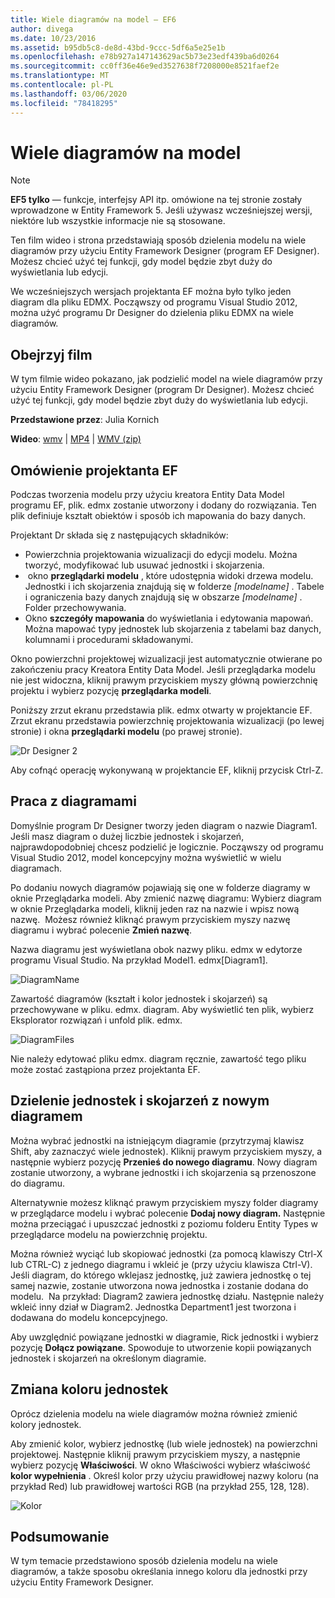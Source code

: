 ```yaml
---
title: Wiele diagramów na model — EF6
author: divega
ms.date: 10/23/2016
ms.assetid: b95db5c8-de8d-43bd-9ccc-5df6a5e25e1b
ms.openlocfilehash: e78b927a147143629ac5b73e23edf439ba6d0264
ms.sourcegitcommit: cc0ff36e46e9ed3527638f7208000e8521faef2e
ms.translationtype: MT
ms.contentlocale: pl-PL
ms.lasthandoff: 03/06/2020
ms.locfileid: "78418295"
---
```

# <a name="multiple-diagrams-per-model"></a>Wiele diagramów na model
> [!NOTE]
> **EF5 tylko** — funkcje, interfejsy API itp. omówione na tej stronie zostały wprowadzone w Entity Framework 5. Jeśli używasz wcześniejszej wersji, niektóre lub wszystkie informacje nie są stosowane.

Ten film wideo i strona przedstawiają sposób dzielenia modelu na wiele diagramów przy użyciu Entity Framework Designer (program EF Designer). Możesz chcieć użyć tej funkcji, gdy model będzie zbyt duży do wyświetlania lub edycji.

We wcześniejszych wersjach projektanta EF można było tylko jeden diagram dla pliku EDMX. Począwszy od programu Visual Studio 2012, można użyć programu Dr Designer do dzielenia pliku EDMX na wiele diagramów.

## <a name="watch-the-video"></a>Obejrzyj film
W tym filmie wideo pokazano, jak podzielić model na wiele diagramów przy użyciu Entity Framework Designer (program Dr Designer). Możesz chcieć użyć tej funkcji, gdy model będzie zbyt duży do wyświetlania lub edycji.

**Przedstawione przez**: Julia Kornich

**Wideo**: [wmv](https://download.microsoft.com/download/5/C/2/5C2B52AB-5532-426F-B078-1E253341B5FA/HDI-ITPro-MSDN-winvideo-multiplediagrams.wmv) | [MP4](https://download.microsoft.com/download/5/C/2/5C2B52AB-5532-426F-B078-1E253341B5FA/HDI-ITPro-MSDN-mp4video-multiplediagrams.m4v) | [WMV (zip)](https://download.microsoft.com/download/5/C/2/5C2B52AB-5532-426F-B078-1E253341B5FA/HDI-ITPro-MSDN-winvideo-multiplediagrams.zip)

## <a name="ef-designer-overview"></a>Omówienie projektanta EF

Podczas tworzenia modelu przy użyciu kreatora Entity Data Model programu EF, plik. edmx zostanie utworzony i dodany do rozwiązania. Ten plik definiuje kształt obiektów i sposób ich mapowania do bazy danych.

Projektant Dr składa się z następujących składników:

-   Powierzchnia projektowania wizualizacji do edycji modelu. Można tworzyć, modyfikować lub usuwać jednostki i skojarzenia.
-    okno **przeglądarki modelu** , które udostępnia widoki drzewa modelu.  Jednostki i ich skojarzenia znajdują się w folderze *\[modelname\]* . Tabele i ograniczenia bazy danych znajdują się w obszarze *\[modelname\]* . Folder przechowywania.
-   Okno **szczegóły mapowania** do wyświetlania i edytowania mapowań. Można mapować typy jednostek lub skojarzenia z tabelami baz danych, kolumnami i procedurami składowanymi. 

Okno powierzchni projektowej wizualizacji jest automatycznie otwierane po zakończeniu pracy Kreatora Entity Data Model. Jeśli przeglądarka modelu nie jest widoczna, kliknij prawym przyciskiem myszy główną powierzchnię projektu i wybierz pozycję **przeglądarka modeli**.

Poniższy zrzut ekranu przedstawia plik. edmx otwarty w projektancie EF. Zrzut ekranu przedstawia powierzchnię projektowania wizualizacji (po lewej stronie) i okna **przeglądarki modelu** (po prawej stronie).

![Dr Designer 2](~/ef6/media/efdesigner2.png)

Aby cofnąć operację wykonywaną w projektancie EF, kliknij przycisk Ctrl-Z.

## <a name="working-with-diagrams"></a>Praca z diagramami

Domyślnie program Dr Designer tworzy jeden diagram o nazwie Diagram1. Jeśli masz diagram o dużej liczbie jednostek i skojarzeń, najprawdopodobniej chcesz podzielić je logicznie. Począwszy od programu Visual Studio 2012, model koncepcyjny można wyświetlić w wielu diagramach.   

Po dodaniu nowych diagramów pojawiają się one w folderze diagramy w oknie Przeglądarka modeli. Aby zmienić nazwę diagramu: Wybierz diagram w oknie Przeglądarka modeli, kliknij jeden raz na nazwie i wpisz nową nazwę.  Możesz również kliknąć prawym przyciskiem myszy nazwę diagramu i wybrać polecenie **Zmień nazwę**.

Nazwa diagramu jest wyświetlana obok nazwy pliku. edmx w edytorze programu Visual Studio. Na przykład Model1. edmx\[Diagram1\].

![DiagramName](~/ef6/media/diagramname.png)

Zawartość diagramów (kształt i kolor jednostek i skojarzeń) są przechowywane w pliku. edmx. diagram. Aby wyświetlić ten plik, wybierz Eksplorator rozwiązań i unfold plik. edmx. 

![DiagramFiles](~/ef6/media/diagramfiles.png)

Nie należy edytować pliku edmx. diagram ręcznie, zawartość tego pliku może zostać zastąpiona przez projektanta EF.
 
## <a name="splitting-entities-and-associations-into-a-new-diagram"></a>Dzielenie jednostek i skojarzeń z nowym diagramem

Można wybrać jednostki na istniejącym diagramie (przytrzymaj klawisz Shift, aby zaznaczyć wiele jednostek). Kliknij prawym przyciskiem myszy, a następnie wybierz pozycję **Przenieś do nowego diagramu**. Nowy diagram zostanie utworzony, a wybrane jednostki i ich skojarzenia są przenoszone do diagramu.

Alternatywnie możesz kliknąć prawym przyciskiem myszy folder diagramy w przeglądarce modelu i wybrać polecenie **Dodaj nowy diagram.** Następnie można przeciągać i upuszczać jednostki z poziomu folderu Entity Types w przeglądarce modelu na powierzchnię projektu.

Można również wyciąć lub skopiować jednostki (za pomocą klawiszy Ctrl-X lub CTRL-C) z jednego diagramu i wkleić je (przy użyciu klawisza Ctrl-V). Jeśli diagram, do którego wklejasz jednostkę, już zawiera jednostkę o tej samej nazwie, zostanie utworzona nowa jednostka i zostanie dodana do modelu.  Na przykład: Diagram2 zawiera jednostkę działu. Następnie należy wkleić inny dział w Diagram2. Jednostka Department1 jest tworzona i dodawana do modelu koncepcyjnego.   

Aby uwzględnić powiązane jednostki w diagramie, Rick jednostki i wybierz pozycję **Dołącz powiązane**. Spowoduje to utworzenie kopii powiązanych jednostek i skojarzeń na określonym diagramie.

## <a name="changing-the-color-of-entities"></a>Zmiana koloru jednostek

Oprócz dzielenia modelu na wiele diagramów można również zmienić kolory jednostek.

Aby zmienić kolor, wybierz jednostkę (lub wiele jednostek) na powierzchni projektowej. Następnie kliknij prawym przyciskiem myszy, a następnie wybierz pozycję **Właściwości**. W okno Właściwości wybierz właściwość **kolor wypełnienia** . Określ kolor przy użyciu prawidłowej nazwy koloru (na przykład Red) lub prawidłowej wartości RGB (na przykład 255, 128, 128). 

![Kolor](~/ef6/media/color.png)

## <a name="summary"></a>Podsumowanie

W tym temacie przedstawiono sposób dzielenia modelu na wiele diagramów, a także sposobu określania innego koloru dla jednostki przy użyciu Entity Framework Designer. 
